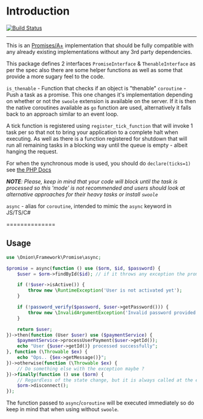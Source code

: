 # Introduction


[![Build Status](https://travis-ci.org/phOnion/promise.svg?branch=master)](https://travis-ci.org/phOnion/promise)
<!-- [![Mutation testing badge](https://badge.stryker-mutator.io/github.com/phOnion/promise/master)](https://infection.github.io) -->

---------------

This is an [Promises/A+](https://promisesaplus.com/) implementation that should be fully compatible with any already existing implementations without any 3rd party dependencies.

This package defines 2 interfaces `PromiseInterface` & `ThenableInterface` as per the spec also there are some helper functions as well as some that provide a more
sugary feel to the code.

`is_thenable` - Function that checks if an object is "thenable"
`coroutine` - Push a task as a promise. This one changes it's implementation depending on whether or not the `swoole` extension is
available on the server. If it is then the native coroutines available as `go` function are used, alternatively it falls back to an approach similar to an event loop.

A tick function is registered using `register_tick_function` that will invoke 1 task per so that not to bring your application to a complete halt when executing. As well as there is a function registered for shutdown that will run all remaining tasks in a blocking way until the queue is empty - albeit hanging the request.

For when the synchronous mode is used, you should do `declare(ticks=1)` see [the PHP Docs]( https://secure.php.net/manual/en/control-structures.declare.php#control-structures.declare.ticks)

_**NOTE**: Please, keep in mind that your code will block until the task is processed so this 'mode' is not recommended and users should look at alternative approaches for their heavy tasks or install `swoole`_

`async` - alias for `coroutine`, intended to mimic the `async` keyword in JS/TS/C#

==============

## Usage

```php
use \Onion\Framework\Promise\async;

$promise = async(function () use ($orm, $id, $password) {
    $user = $orm->findById($id); // if it throws any exception the promise will immediately get rejected

    if (!$user->isActive()) {
        throw new \RuntimeException('User is not activated yet');
    }

    if (!password_verify($password, $user->getPassword())) {
        throw new \InvalidArgumentException('Invalid password provided');
    }

    return $user;
})->then(function (User $user) use ($paymentService) {
    $paymentService->processUserPayment($user->getId());
    echo "User {$user->getId()} processed successfully";
}, function (\Throwable $ex) {
    echo "Ops.. {$ex->getMessage()}";
})->otherwise(function (\Throwable $ex) {
    // Do something else with the exception maybe ?
})->finally(function () use ($orm) {
    // Regardless of the state change, but it is always called at the end of execution
    $orm->disconnect();
});

```

The function passed to `async`/`coroutine` will be executed immediately so do keep in mind that
when using without `swoole`.
